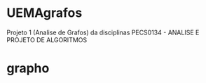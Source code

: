# UEMAgrafos
Projeto 1 (Analise de Grafos) da disciplinas  PECS0134 - ANALISE E PROJETO DE ALGORITMOS
# grapho
